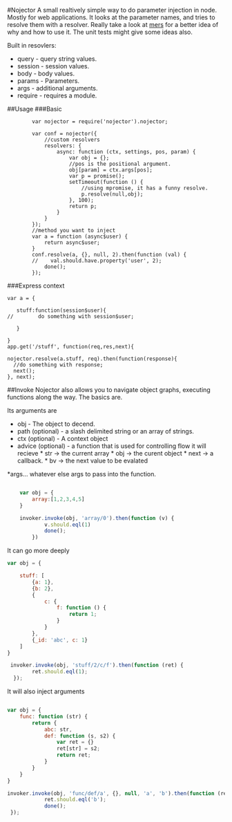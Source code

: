 #Nojector
A small realtively simple way to do parameter injection in node. Mostly for
web applications.  It looks at the parameter names, and tries to resolve them
with a resolver.  Really take a look at [mers](http://github.com/jspears/mers#develop) for
a better idea of why and how to use it.  The unit tests might give some ideas also.


Built in resovlers:
* query - query string values.
* session - session values.
* body - body values.
* params - Parameters.
* args - additional arguments.
* require - requires a module.

##Usage
###Basic


```
        var nojector = require('nojector').nojector;
        
        var conf = nojector({
            //custom resolvers
            resolvers: {
                async: function (ctx, settings, pos, param) {
                    var obj = {};
                    //pos is the positional argument.
                    obj[param] = ctx.args[pos];
                    var p = promise();
                    setTimeout(function () {
                        //using mpromise, it has a funny resolve.
                        p.resolve(null,obj);
                    }, 100);
                    return p;
                }
            }
        });
        //method you want to inject
        var a = function (async$user) {
            return async$user;
        }
        conf.resolve(a, {}, null, 2).then(function (val) {
        //    val.should.have.property('user', 2);
            done();
        });
```

###Express context

```
var a = {

   stuff:function(session$user){
//        do something with session$user;

   }

}
app.get('/stuff', function(req,res,next){

nojector.resolve(a.stuff, req).then(function(response){
  //do something with response;
  next();
}, next);

```

##Invoke
Nojector also allows you to navigate object graphs, executing
functions along the way.  The basics are.

Its arguments are
* obj - The object to decend.
* path (optional)  - a slash delimited string or an array of strings.
* ctx (optional) - A context object
* advice (optional)  - a function that is used for controlling flow
    it will recieve
        * str -> the current array
        * obj -> the curent object
        * next -> a callback.
        * bv -> the next value to be evalated

*args... whatever else args to pass into the function.


```javascript

    var obj = {
        array:[1,2,3,4,5]
    }

    invoker.invoke(obj, 'array/0').then(function (v) {
            v.should.eql(1)
            done();
        })

```

It can go more deeply

```javascript
var obj = {

    stuff: [
        {a: 1},
        {b: 2},
        {
            c: {
                f: function () {
                    return 1;
                }
            }
        },
        {_id: 'abc', c: 1}
    ]
}

 invoker.invoke(obj, 'stuff/2/c/f').then(function (ret) {
        ret.should.eql(1);
  });

```

It will also inject arguments

```javascript

var obj = {
    func: function (str) {
        return {
            abc: str,
            def: function (s, s2) {
                var ret = {}
                ret[str] = s2;
                return ret;
            }
        }
    }
}

invoker.invoke(obj, 'func/def/a', {}, null, 'a', 'b').then(function (ret) {
            ret.should.eql('b');
            done();
 });

```